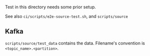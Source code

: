 Test in this directory needs some prior setup.

See also `ci/scripts/e2e-source-test.sh`, and `scripts/source`

## Kafka

`scripts/source/test_data` contains the data. Filename's convention is `<topic_name>.<partition>`.
